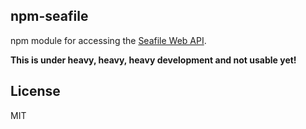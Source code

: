 ## npm-seafile
npm module for accessing the [Seafile Web API](http://manual.seafile.com/develop/web_api.html).

**This is under heavy, heavy, heavy development and not usable yet!**

## License
MIT

